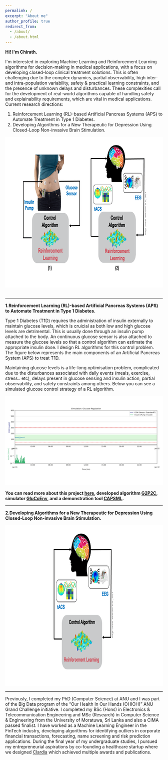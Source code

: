 ```yaml
---
permalink: /
excerpt: "About me"
author_profile: true
redirect_from: 
  - /about/
  - /about.html
---
```


**Hi! I'm Chirath.** 

I'm interested in exploring Machine Learning and Reinforcement Learning algorithms for decision-making in medical applications, with a focus on developing closed-loop clinical treatment solutions. This is often challenging due to the complex dynamics, partial observability, high inter- and intra-population variability, safety & practical learning constraints, and the presence of unknown delays and disturbances. These complexities call for the development of real-world algorithms capable of handling safety and explainability requirements, which are vital in medical applications. Current research directions:
1. Reinforcement Learning (RL)-based Artificial Pancreas Systems (APS) to Automate Treatment in Type 1 Diabetes.
2. Developing Algorithms for a New Therapeutic for Depression Using Closed-Loop Non-invasive Brain Stimulation.

<center><img src='/images/gif_aps_tacs.gif' width="853" height="480"></center>
<br>

<!-- My PhD research focused on designing a control system using reinforcement learning to an artificial pancreas system for glucose regulation in Type 1 Diabetes. If you are interested in collaborations, to learn more about my research, or in sharing your research work please contact me. -->

<hr>

**1.Reinforcement Learning (RL)-based Artificial Pancreas Systems (APS) to Automate Treatment in Type 1 Diabetes.**

Type 1 Diabetes (T1D) requires the administration of insulin externally to maintain glucose levels, which is cruicial as both low and high glucose levels are detrimental. This is usually done through an insulin pump attached to the body. An continuous glucose sensor is also attached to measure the glucose levels so that a control algorithm can estimate the appropriate insulin dose. I design RL algorithms for this control problem. The figure below represents the main components of an Artificial Pancreas System (APS) to treat T1D. 

Maintaining glucose levels is a life-long optimisation problem, complicated due to the disturbances associated with daily events (meals, exercise, stress.. etc), delays present in glucose sensing and insulin action, partial observability, and safety constraints among others. Below you can see a simulated glucose control strategy of a RL algorithm.

<img src='/images/gif_glucose.gif'>

**You can read more about this project [here](https://openresearch-repository.anu.edu.au/handle/1885/305591), developed algorithm [G2P2C](https://www.sciencedirect.com/science/article/pii/S1746809423012727), simulator [GluCoEnv](https://github.com/chirathyh/GluCoEnv), and a demonstration tool [CAPSML](https://capsml.com/).**

<hr>

**2.Developing Algorithms for a New Therapeutic for Depression Using Closed-Loop Non-invasive Brain Stimulation.**

<center><img src='/images/gif_tacs.gif' width="750" height="513"></center>

<hr>

Previously, I completed my PhD (Computer Science) at ANU and I was part of the Big Data program of the “Our Health In Our Hands (OHIOH)” ANU Grand Challenge initiative. I completed my BSc (Hons) in Electronics & Telecommunication Engineering and MSc (Research) in Computer Science & Engineering from the University of Moratuwa, Sri Lanka and also a CIMA passed finalist. I have worked as a Machine Learning Engineer in the FinTech industry, developing algorithms for identifying outliers in corporate financial transactions, forecasting, name screening and risk prediction applications. During the final year of my undergraduate studies, I pursued my entrepreneurial aspirations by co-founding a healthcare startup where we designed [Clardia](https://chirathyh.github.io/portfolio/j-clardia/) which achieved multiple awards and publications.

<!-- I completed my BSc (Hons) in Electronics & Telecommunication Engineering from the University of Moratuwa, Sri Lanka, and a product of Ananda College, Colombo 10. I have diverse interest areas in research such as AI, Machine Learning, Biomedical Signal Processing, Financial Analytics and Data Science. I'm a CIMA passed finalist, and have been able to successfully combine my engineering and accounting knowledge to work on develop algorithms focusing on financial predictions and fraud analytics. 

I believe that there is great potential to apply AI towards healthcare which undoubtedly will add great value. My passion in this domain lead towards working on projects related to Biomedical Engineering and Machine Learning. I have worked on disease prediction applications focusing on the Photoplethysmography (PPG) signals of users and injury prediction applications using Electromyography (EMG) signals and IMU data. Detailed descriptions and findings of the projects can be accessed through the Portfolio section.  -->

<!-- My philosophy is to keep everything simple, and I love to read, write and play the guitar, Chess during my leisure time. My thoughts are expressed in the form of a Blog which can be accessed through the Thoughts section. My passion is to work on novel research areas, where my ultimate goal is to combine my Engineering & Entrepreneurial skills to ensure great value addition to the society. -->
